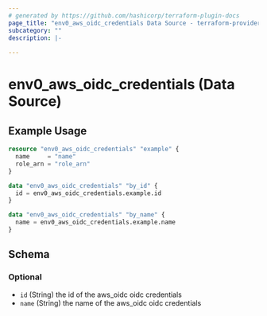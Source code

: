 ```yaml
---
# generated by https://github.com/hashicorp/terraform-plugin-docs
page_title: "env0_aws_oidc_credentials Data Source - terraform-provider-env0"
subcategory: ""
description: |-
  
---
```


# env0_aws_oidc_credentials (Data Source)



## Example Usage

```terraform
resource "env0_aws_oidc_credentials" "example" {
  name     = "name"
  role_arn = "role_arn"
}

data "env0_aws_oidc_credentials" "by_id" {
  id = env0_aws_oidc_credentials.example.id
}

data "env0_aws_oidc_credentials" "by_name" {
  name = env0_aws_oidc_credentials.example.name
}
```

<!-- schema generated by tfplugindocs -->
## Schema

### Optional

- `id` (String) the id of the aws_oidc oidc credentials
- `name` (String) the name of the aws_oidc oidc credentials
